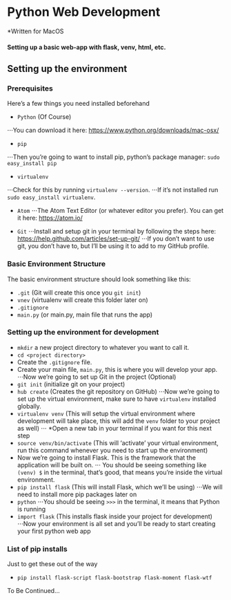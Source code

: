 # Python Web Development
*Written for MacOS

#### Setting up a basic web-app with flask, venv, html, etc.


## Setting up the environment

### Prerequisites

Here’s a few things you need installed beforehand
- `Python` (Of Course) 

⋅⋅⋅You can download it here: <https://www.python.org/downloads/mac-osx/>

- `pip` 

⋅⋅⋅Then you’re going to want to install pip, python’s package manager: `sudo easy_install pip`

- `virtualenv` 

⋅⋅⋅Check for this by running `virtualenv --version`.
⋅⋅⋅If it’s not installed run `sudo easy_install virtualenv`.

- `Atom` 
⋅⋅⋅The Atom Text Editor (or whatever editor you prefer). You can get it here: <https://atom.io/>

- `Git` 
⋅⋅⋅Install and setup git in your terminal by following the steps here: <https://help.github.com/articles/set-up-git/>
⋅⋅⋅If you don’t want to use git, you don’t have to, but I’ll be using it to add to my GitHub profile.


### Basic Environment Structure

The basic environment structure should look something like this:

- `.git` (Git will create this once you `git init`)
- `vnev` (virtualenv will create this folder later on)
- `.gitignore` 
- `main.py` (or main.py, main file that runs the app)


### Setting up the environment for development

- `mkdir` a new project directory to whatever you want to call it.
- `cd <project directory>`
- Create the `.gitignore` file. 
- Create your main file, `main.py`, this is where you will develop your app.
⋅⋅⋅Now we’re going to set up Git in the project (Optional)
- `git init` (initialize git on your project)
- `hub create` (Creates the git repository on GitHub)
⋅⋅⋅Now we’re going to set up the virtual environment, make sure to have `virtualenv` installed globally.
- `virtualenv venv` (This will setup the virtual environment where development will take place, this will add the `venv` folder to your project as well)
⋅⋅⋅ *Open a new tab in your terminal if you want for this next step
- `source venv/bin/activate` (This will ‘activate’ your virtual environment, run this command whenever you need to start up the environment)
- Now we’re going to install Flask. This is the framework that the application will be built on.
⋅⋅⋅ You should be seeing something like `(venv) $` in the terminal, that’s good, that means you’re inside the virtual environment.
- `pip install flask` (This will install Flask, which we’ll be using)
⋅⋅⋅We will need to install more pip packages later on
- `python`
⋅⋅⋅You should be seeing `>>>` in the terminal, it means that Python is running
- `import flask` (This installs flask inside your project for development)
⋅⋅⋅Now your environment is all set and you’ll be ready to start creating your first python web app



### List of pip installs
Just to get these out of the way

- `pip install flask-script flask-bootstrap flask-moment flask-wtf` 




To Be Continued...